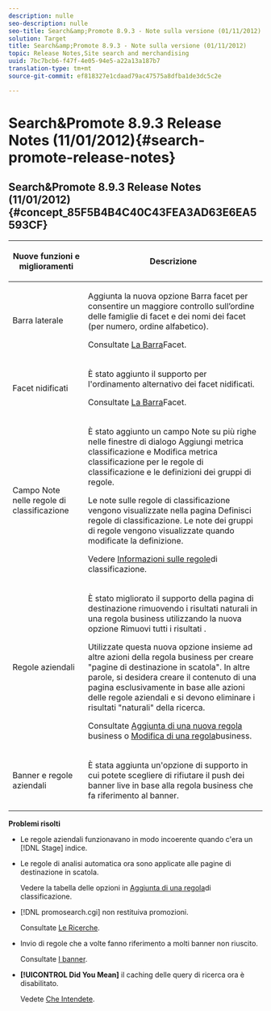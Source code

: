 ```yaml
---
description: nulle
seo-description: nulle
seo-title: Search&amp;Promote 8.9.3 - Note sulla versione (01/11/2012)
solution: Target
title: Search&amp;Promote 8.9.3 - Note sulla versione (01/11/2012)
topic: Release Notes,Site search and merchandising
uuid: 7bc7bcb6-f47f-4e05-94e5-a22a13a187b7
translation-type: tm+mt
source-git-commit: ef818327e1cdaad79ac47575a8dfba1de3dc5c2e

---
```



# Search&amp;Promote 8.9.3 Release Notes (11/01/2012){#search-promote-release-notes}

## Search&amp;Promote 8.9.3 Release Notes (11/01/2012) {#concept_85F5B4B4C40C43FEA3AD63E6EA5593CF}

<table> 
 <thead> 
  <tr> 
   <th colname="col1" class="entry"> <p>Nuove funzioni e miglioramenti </p> </th> 
   <th colname="col2" class="entry"> <p>Descrizione </p> </th> 
  </tr> 
 </thead>
 <tbody> 
  <tr> 
   <td colname="col1"> <p>Barra laterale </p> </td> 
   <td colname="col2"> <p> 
     <!--3309390--> Aggiunta la nuova opzione <span class="uicontrol"> Barra</span> facet per consentire un maggiore controllo sull’ordine delle famiglie di facet e dei nomi dei facet (per numero, ordine alfabetico). </p> <p>Consultate <a href="../c-about-design-menu/c-about-facet-rails.md#concept_1FDC8BCDFFC84A0889DA670F63D5F6DB" format="dita" scope="local"> La Barra</a>Facet. </p> </td> 
  </tr> 
  <tr> 
   <td colname="col1"> <p> Facet nidificati </p> </td> 
   <td colname="col2"> <p> È stato aggiunto il supporto per l'ordinamento alternativo dei facet nidificati. </p> <p>Consultate <a href="../c-about-design-menu/c-about-facet-rails.md#concept_1FDC8BCDFFC84A0889DA670F63D5F6DB" format="dita" scope="local"> La Barra</a>Facet. </p> </td> 
  </tr> 
  <tr> 
   <td colname="col1"> <p>Campo Note nelle regole di classificazione </p> </td> 
   <td colname="col2"> <p> 
     <!--3063772--> È stato aggiunto un campo <span class="wintitle"> Note</span> su più righe nelle finestre di dialogo <span class="wintitle"> Aggiungi metrica</span> classificazione e <span class="wintitle"> Modifica metrica</span> classificazione per le regole di classificazione e le definizioni dei gruppi di regole. </p> <p>Le note sulle regole di classificazione vengono visualizzate nella pagina <span class="wintitle"> Definisci regole</span> di classificazione. Le note dei gruppi di regole vengono visualizzate quando modificate la definizione. </p> <p>Vedere <a href="../c-about-rules-menu/c-about-ranking-rules.md#concept_F555C076759B4E81B925441CFE707397" format="dita" scope="local"> Informazioni sulle regole</a>di classificazione. </p> </td> 
  </tr> 
  <tr> 
   <td colname="col1"> <p>Regole aziendali </p> </td> 
   <td colname="col2"> <p> 
     <!--3331637--> È stato migliorato il supporto della pagina di destinazione rimuovendo i risultati naturali in una regola business utilizzando la nuova opzione <span class="uicontrol"> Rimuovi tutti i risultati</span> . </p> <p>Utilizzate questa nuova opzione insieme ad altre azioni della regola business per creare "pagine di destinazione in scatola". In altre parole, si desidera creare il contenuto di una pagina esclusivamente in base alle azioni delle regole aziendali e si devono eliminare i risultati "naturali" della ricerca. </p> <p>Consultate <a href="../c-about-rules-menu/c-about-business-rules.md#task_BD3B31ED48BB4B1B8F1DCD3BFA2528E7" format="dita" scope="local"> Aggiunta di una nuova regola</a> business o <a href="../c-about-rules-menu/c-about-business-rules.md#task_375CFA75D1D94D9E92A35DE1228E5087" format="dita" scope="local"> Modifica di una regola</a>business. </p> </td> 
  </tr> 
  <tr> 
   <td colname="col1"> <p>Banner e regole aziendali </p> </td> 
   <td colname="col2"> <p> È stata aggiunta un'opzione di supporto in cui potete scegliere di rifiutare il push dei banner live in base alla regola business che fa riferimento al banner. </p> </td> 
  </tr> 
 </tbody> 
</table>

**Problemi risolti**

* Le regole aziendali funzionavano in modo incoerente quando c&#39;era un [!DNL Stage] indice.
* Le regole di analisi automatica ora sono applicate alle pagine di destinazione in scatola.

   Vedere la tabella delle opzioni in [Aggiunta di una regola](../c-about-rules-menu/c-about-ranking-rules.md#task_A132789FD4E5423DAD090DCDA7311E8A)di classificazione.

* [!DNL promosearch.cgi] non restituiva promozioni.

   Consultate [Le Ricerche](../c-about-settings-menu/c-about-searching-menu.md#concept_207105CF26B1448F8A3D223787C56AB8).

* Invio di regole che a volte fanno riferimento a molti banner non riuscito.

   Consultate [I banner](../c-about-design-menu/c-about-banners.md#concept_5BBE01FEC6134393B43CC917C8CC64DA).

* **[!UICONTROL Did You Mean]** il caching delle query di ricerca ora è disabilitato.

   Vedete [Che Intendete](../c-about-linguistics-menu/c-about-did-you-mean.md#concept_7D4F3C29EF184B538B8AE2ECAE0CDC5E).

